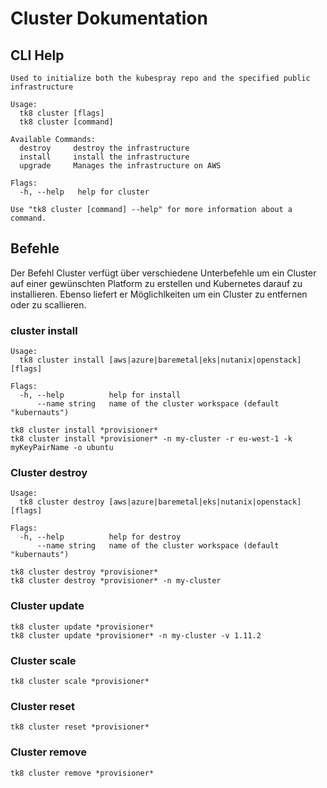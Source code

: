# Cluster Dokumentation

## CLI Help

```shell
Used to initialize both the kubespray repo and the specified public infrastructure

Usage:
  tk8 cluster [flags]
  tk8 cluster [command]

Available Commands:
  destroy     destroy the infrastructure
  install     install the infrastructure
  upgrade     Manages the infrastructure on AWS

Flags:
  -h, --help   help for cluster

Use "tk8 cluster [command] --help" for more information about a command.
```

## Befehle

Der Befehl Cluster verfügt über verschiedene Unterbefehle um ein Cluster auf einer gewünschten Platform zu erstellen und Kubernetes darauf zu installieren.
Ebenso liefert er Möglichlkeiten um ein Cluster zu entfernen oder zu scallieren.

### cluster install

```shell
Usage:
  tk8 cluster install [aws|azure|baremetal|eks|nutanix|openstack] [flags]

Flags:
  -h, --help          help for install
      --name string   name of the cluster workspace (default "kubernauts")
```

```shell
tk8 cluster install *provisioner*
tk8 cluster install *provisioner* -n my-cluster -r eu-west-1 -k myKeyPairName -o ubuntu
```

### Cluster destroy

```shell
Usage:
  tk8 cluster destroy [aws|azure|baremetal|eks|nutanix|openstack] [flags]

Flags:
  -h, --help          help for destroy
      --name string   name of the cluster workspace (default "kubernauts")
```

```shell
tk8 cluster destroy *provisioner*
tk8 cluster destroy *provisioner* -n my-cluster
```

### Cluster update

```shell
tk8 cluster update *provisioner*
tk8 cluster update *provisioner* -n my-cluster -v 1.11.2
```

### Cluster scale

```shell
tk8 cluster scale *provisioner*
```

### Cluster reset

```shell
tk8 cluster reset *provisioner*
```

### Cluster remove

```shell
tk8 cluster remove *provisioner*
```